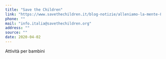 ```yaml
---
title: "Save the Children"
link: "https://www.savethechildren.it/blog-notizie/alleniamo-la-mente-8-attivita-da-fare-casa-con-bambini"
phone: ""
mail: "info.italia@savethechildren.org"
address: ""
source: ""
date: 2020-04-02
---
```


Attività per bambini
